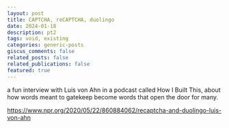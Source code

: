 ```yaml
---
layout: post
title: CAPTCHA, reCAPTCHA, duolingo 
date: 2024-01-18
description: pt2
tags: void, existing
categories: generic-posts
giscus_comments: false
related_posts: false
related_publications: false
featured: true
---
```


a fun interview with Luis von Ahn in a podcast called How I Built This, about how words meant to gatekeep become words that open the door for many.

https://www.npr.org/2020/05/22/860884062/recaptcha-and-duolingo-luis-von-ahn


